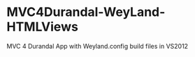 MVC4Durandal-WeyLand-HTMLViews
==============================

MVC 4 Durandal App with Weyland.config build files in VS2012
